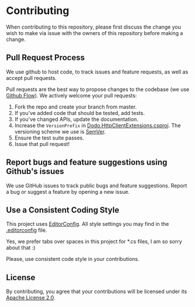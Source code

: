 # Contributing

When contributing to this repository, please first discuss the change you wish to make via issue with the owners of this repository before making a change.

## Pull Request Process

We use github to host code, to track issues and feature requests, as well as accept pull requests.

Pull requests are the best way to propose changes to the codebase (we use [Github Flow](https://guides.github.com/introduction/flow/index.html)). We actively welcome your pull requests:

1. Fork the repo and create your branch from master.
2. If you've added code that should be tested, add tests.
3. If you've changed APIs, update the documentation.
4. Increase the `VersionPrefix` in [Dodo.HttpClientExtensions.csproj](src/Dodo.HttpClientExtensions/Dodo.HttpClientExtensions.csproj). The versioning scheme we use is [SemVer](https://semver.org/).
5. Ensure the test suite passes.
6. Issue that pull request!

## Report bugs and feature suggestions using Github's issues

We use GitHub issues to track public bugs and feature suggestions. Report a bug or suggest a feature by opening a new issue.

## Use a Consistent Coding Style

This project uses [EditorConfig](https://editorconfig.org/). All style settings you may find in the [.editorconfig](.editorconfig) file.

Yes, we prefer tabs over spaces in this project for *.cs files, I am so sorry about that :)

Please, use consistent code style in your contributions.

## License

By contributing, you agree that your contributions will be licensed under its [Apache License 2.0](LICENSE).
